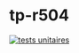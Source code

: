 # tp-r504
[![tests unitaires](https://github.com/Beghilou/tp-r504/actions/workflows/pytest.yml/badge.svg)](https://github.com/Beghilou/tp-r504/actions/workflows/pytest.yml)
